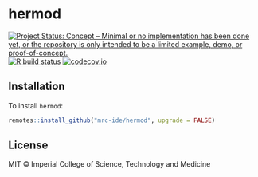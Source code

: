 # hermod

<!-- badges: start -->
[![Project Status: Concept – Minimal or no implementation has been done yet, or the repository is only intended to be a limited example, demo, or proof-of-concept.](https://www.repostatus.org/badges/latest/concept.svg)](https://www.repostatus.org/#concept)
[![R build status](https://github.com/mrc-ide/hermod/workflows/R-CMD-check/badge.svg)](https://github.com/mrc-ide/hermod/actions)
[![codecov.io](https://codecov.io/github/mrc-ide/hermod/coverage.svg?branch=main)](https://codecov.io/github/mrc-ide/hermod?branch=main)
<!-- badges: end -->

## Installation

To install `hermod`:

```r
remotes::install_github("mrc-ide/hermod", upgrade = FALSE)
```

## License

MIT © Imperial College of Science, Technology and Medicine
